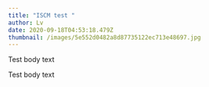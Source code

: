 ```yaml
---
title: "ISCM test "
author: Lv
date: 2020-09-18T04:53:18.479Z
thumbnail: /images/5e552d0482a8d87735122ec713e48697.jpg
---
```


Test body text

Test body text
